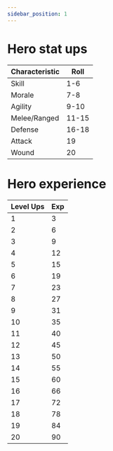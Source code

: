 ```yaml
---
sidebar_position: 1
---
```

# Hero stat ups

| Characteristic | Roll  |
| -------------- | ----- |
| Skill          | 1-6   |
| Morale         | 7-8   |
| Agility        | 9-10  |
| Melee/Ranged   | 11-15 |
| Defense        | 16-18 |
| Attack         | 19    |
| Wound          | 20    |
# Hero experience

| Level Ups | Exp |
| --------- | --- |
| 1         | 3   |
| 2         | 6   |
| 3         | 9   |
| 4         | 12  |
| 5         | 15  |
| 6         | 19  |
| 7         | 23  |
| 8         | 27  |
| 9         | 31  |
| 10        | 35  |
| 11        | 40  |
| 12        | 45  |
| 13        | 50  |
| 14        | 55  |
| 15        | 60  |
| 16        | 66  |
| 17        | 72  |
| 18        | 78  |
| 19        | 84  |
| 20        | 90  |
